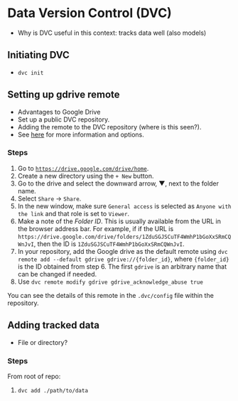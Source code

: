 # Data Version Control (DVC)

 - Why is DVC useful in this context: tracks data well (also models)

## Initiating DVC
 - `dvc init`

## Setting up gdrive remote
 - Advantages to Google Drive
 - Set up a public DVC repository.
 - Adding the remote to the DVC repository (where is this seen?).
 - See [here](https://dvc.org/doc/user-guide/data-management/remote-storage/google-drive) for more information and 
   options.

### Steps

1. Go to [`https://drive.google.com/drive/home`](https://drive.google.com/drive/home).
2. Create a new directory using the `+ New` button.
3. Go to the drive and select the downward arrow, &#9660;, next to the folder name.
4. Select `Share` &#x2192; `Share`.
5. In the new window, make sure `General access` is selected as `Anyone with the link` and that role is set to `Viewer`.
6. Make a note of the _Folder ID_. This is usually available from the URL in the browser address bar.  For example, if
   if the URL is `https://drive.google.com/drive/folders/1ZduSGJSCuTF4WmhP1bGoXxSRmCQWnJvI`, then the ID is
   `1ZduSGJSCuTF4WmhP1bGoXxSRmCQWnJvI`.
7. In your repository, add the Google drive as the default remote using
   `dvc remote add --default gdrive gdrive://{folder_id}`, where `{folder_id}` is the ID obtained from step 6. The 
   first `gdrive` is an arbitrary name that can be changed if needed.
8. Use `dvc remote modify gdrive gdrive_acknowledge_abuse true`

You can see the details of this remote in the `.dvc/config` file within the repository.

## Adding tracked data
 - File or directory?

### Steps

From root of repo:
1. `dvc add ./path/to/data`